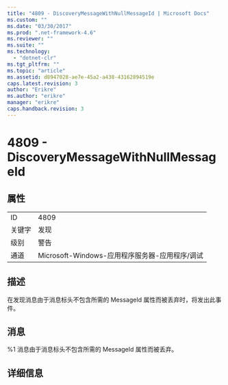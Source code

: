 ```yaml
---
title: "4809 - DiscoveryMessageWithNullMessageId | Microsoft Docs"
ms.custom: ""
ms.date: "03/30/2017"
ms.prod: ".net-framework-4.6"
ms.reviewer: ""
ms.suite: ""
ms.technology: 
  - "dotnet-clr"
ms.tgt_pltfrm: ""
ms.topic: "article"
ms.assetid: d8947028-ae7e-45a2-a438-43162894519e
caps.latest.revision: 3
author: "Erikre"
ms.author: "erikre"
manager: "erikre"
caps.handback.revision: 3
---
```

# 4809 - DiscoveryMessageWithNullMessageId
## 属性  
  
|||  
|-|-|  
|ID|4809|  
|关键字|发现|  
|级别|警告|  
|通道|Microsoft\-Windows\-应用程序服务器\-应用程序\/调试|  
  
## 描述  
 在发现消息由于消息标头不包含所需的 MessageId 属性而被丢弃时，将发出此事件。  
  
## 消息  
 %1 消息由于消息标头不包含所需的 MessageId 属性而被丢弃。  
  
## 详细信息